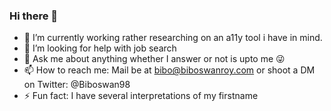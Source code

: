 ### Hi there 👋

- 🔭 I’m currently working rather researching on an a11y tool i have in mind.
- 🤔 I’m looking for help with job search
- 💬 Ask me about anything whether I answer or not is upto me 😜 
- 📫 How to reach me: Mail be at bibo@biboswanroy.com or shoot a DM on Twitter: @Biboswan98
- ⚡ Fun fact: I have several interpretations of my firstname
